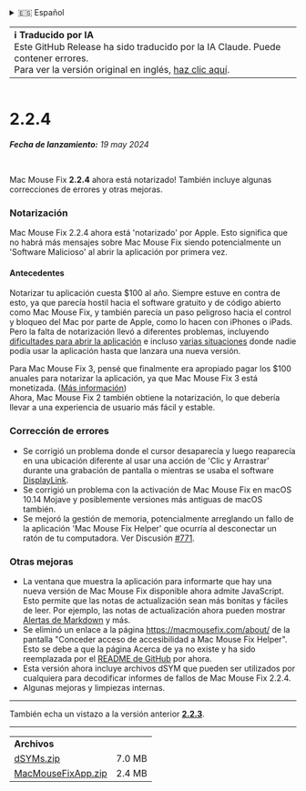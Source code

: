 <details>
<summary>🇪🇸 Español</summary>

[🇬🇧 English (GitHub)](https://github.com/noah-nuebling/mac-mouse-fix/releases/tag/2.2.4)\
[🇦🇩 Català](https://redirect.macmousefix.com/?target=mmf-release&tag=2.2.4&locale=ca)\
[🇩🇪 Deutsch](https://redirect.macmousefix.com/?target=mmf-release&tag=2.2.4&locale=de)\
**🇪🇸 Español**\
[🇫🇷 Français](https://redirect.macmousefix.com/?target=mmf-release&tag=2.2.4&locale=fr)\
[🇮🇩 Indonesia](https://redirect.macmousefix.com/?target=mmf-release&tag=2.2.4&locale=id)\
[🇮🇹 Italiano](https://redirect.macmousefix.com/?target=mmf-release&tag=2.2.4&locale=it)\
[🇭🇺 Magyar](https://redirect.macmousefix.com/?target=mmf-release&tag=2.2.4&locale=hu)\
[🇳🇱 Nederlands](https://redirect.macmousefix.com/?target=mmf-release&tag=2.2.4&locale=nl)\
[🇵🇱 Polski](https://redirect.macmousefix.com/?target=mmf-release&tag=2.2.4&locale=pl)\
[🇧🇷 Português (Brasil)](https://redirect.macmousefix.com/?target=mmf-release&tag=2.2.4&locale=pt-BR)\
[🇵🇹 Português (Portugal)](https://redirect.macmousefix.com/?target=mmf-release&tag=2.2.4&locale=pt-PT)\
[🇷🇴 Română](https://redirect.macmousefix.com/?target=mmf-release&tag=2.2.4&locale=ro)\
[🇸🇪 Svenska](https://redirect.macmousefix.com/?target=mmf-release&tag=2.2.4&locale=sv)\
[🇻🇳 Tiếng Việt](https://redirect.macmousefix.com/?target=mmf-release&tag=2.2.4&locale=vi)\
[🇹🇷 Türkçe](https://redirect.macmousefix.com/?target=mmf-release&tag=2.2.4&locale=tr)\
[🇨🇿 Čeština](https://redirect.macmousefix.com/?target=mmf-release&tag=2.2.4&locale=cs)\
[🇬🇷 Ελληνικά](https://redirect.macmousefix.com/?target=mmf-release&tag=2.2.4&locale=el)\
[🇷🇺 Русский](https://redirect.macmousefix.com/?target=mmf-release&tag=2.2.4&locale=ru)\
[🇺🇦 Українська](https://redirect.macmousefix.com/?target=mmf-release&tag=2.2.4&locale=uk)\
[🇮🇱 עברית](https://redirect.macmousefix.com/?target=mmf-release&tag=2.2.4&locale=he)\
[🇸🇦 العربية](https://redirect.macmousefix.com/?target=mmf-release&tag=2.2.4&locale=ar)\
[🇮🇳 हिन्दी](https://redirect.macmousefix.com/?target=mmf-release&tag=2.2.4&locale=hi)\
[🇹🇭 ไทย](https://redirect.macmousefix.com/?target=mmf-release&tag=2.2.4&locale=th)\
[🇨🇳 中文 (简体)](https://redirect.macmousefix.com/?target=mmf-release&tag=2.2.4&locale=zh-Hans)\
[🇨🇳 中文 (繁體)](https://redirect.macmousefix.com/?target=mmf-release&tag=2.2.4&locale=zh-Hant)\
[🇭🇰 中文（香港)](https://redirect.macmousefix.com/?target=mmf-release&tag=2.2.4&locale=zh-HK)\
[🇯🇵 日本語](https://redirect.macmousefix.com/?target=mmf-release&tag=2.2.4&locale=ja)\
[🇰🇷 한국어](https://redirect.macmousefix.com/?target=mmf-release&tag=2.2.4&locale=ko)\
[Help translate Mac Mouse Fix to different languages!](https://github.com/noah-nuebling/mac-mouse-fix/discussions/731)
</details>
<table align=><td>
<b>ℹ️ Traducido por IA</b><br>
Este GitHub Release ha sido traducido por la IA Claude. Puede contener errores.<br>
Para ver la versión original en inglés, <a href="https://github.com/noah-nuebling/mac-mouse-fix/releases/tag/2.2.4">haz clic aquí</a>.
</td></table>

<table></table>

# 2.2.4
***Fecha de lanzamiento:** 19 may 2024*

<br>

Mac Mouse Fix **2.2.4** ahora está notarizado! También incluye algunas correcciones de errores y otras mejoras.

### **Notarización**

Mac Mouse Fix 2.2.4 ahora está 'notarizado' por Apple. Esto significa que no habrá más mensajes sobre Mac Mouse Fix siendo potencialmente un 'Software Malicioso' al abrir la aplicación por primera vez.

#### Antecedentes

Notarizar tu aplicación cuesta $100 al año. Siempre estuve en contra de esto, ya que parecía hostil hacia el software gratuito y de código abierto como Mac Mouse Fix, y también parecía un paso peligroso hacia el control y bloqueo del Mac por parte de Apple, como lo hacen con iPhones o iPads. Pero la falta de notarización llevó a diferentes problemas, incluyendo [dificultades para abrir la aplicación](https://github.com/noah-nuebling/mac-mouse-fix/discussions/114) e incluso [varias situaciones](https://github.com/noah-nuebling/mac-mouse-fix/issues/95) donde nadie podía usar la aplicación hasta que lanzara una nueva versión.

Para Mac Mouse Fix 3, pensé que finalmente era apropiado pagar los $100 anuales para notarizar la aplicación, ya que Mac Mouse Fix 3 está monetizada. ([Más información](https://redirect.macmousefix.com/?target=mmf-release&tag=3.0.0&locale=es)) \
Ahora, Mac Mouse Fix 2 también obtiene la notarización, lo que debería llevar a una experiencia de usuario más fácil y estable.

### **Corrección de errores**

- Se corrigió un problema donde el cursor desaparecía y luego reaparecía en una ubicación diferente al usar una acción de 'Clic y Arrastrar' durante una grabación de pantalla o mientras se usaba el software [DisplayLink](https://www.synaptics.com/products/displaylink-graphics).
- Se corrigió un problema con la activación de Mac Mouse Fix en macOS 10.14 Mojave y posiblemente versiones más antiguas de macOS también.
- Se mejoró la gestión de memoria, potencialmente arreglando un fallo de la aplicación 'Mac Mouse Fix Helper' que ocurría al desconectar un ratón de tu computadora. Ver Discusión [#771](https://github.com/noah-nuebling/mac-mouse-fix/discussions/771).

### **Otras mejoras**

- La ventana que muestra la aplicación para informarte que hay una nueva versión de Mac Mouse Fix disponible ahora admite JavaScript. Esto permite que las notas de actualización sean más bonitas y fáciles de leer. Por ejemplo, las notas de actualización ahora pueden mostrar [Alertas de Markdown](https://github.com/orgs/community/discussions/16925) y más.
- Se eliminó un enlace a la página https://macmousefix.com/about/ de la pantalla "Conceder acceso de accesibilidad a Mac Mouse Fix Helper". Esto se debe a que la página Acerca de ya no existe y ha sido reemplazada por el [README de GitHub](https://github.com/noah-nuebling/mac-mouse-fix) por ahora.
- Esta versión ahora incluye archivos dSYM que pueden ser utilizados por cualquiera para decodificar informes de fallos de Mac Mouse Fix 2.2.4.
- Algunas mejoras y limpiezas internas.

---

También echa un vistazo a la versión anterior [**2.2.3**](https://redirect.macmousefix.com/?target=mmf-release&tag=2.2.3&locale=es).

---

<table align="start">
<tr>
    <td colspan=2>
        <b>Archivos</b>
    </td>
</tr>
<tr>
    <td><a href="https://github.com/noah-nuebling/mac-mouse-fix/releases/download/2.2.4/dSYMs.zip">dSYMs.zip</a></td>
    <td>7.0 MB</td>
</tr>
<tr>
    <td><a href="https://github.com/noah-nuebling/mac-mouse-fix/releases/download/2.2.4/MacMouseFixApp.zip">MacMouseFixApp.zip</a></td>
    <td>2.4 MB</td>
</tr>
</table>